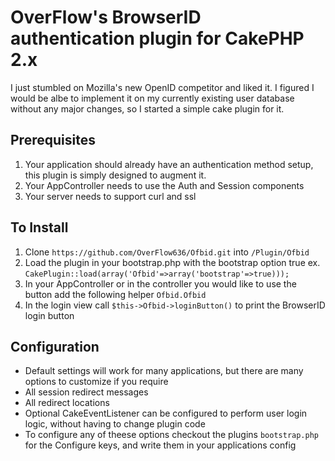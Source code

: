 OverFlow's BrowserID authentication plugin for CakePHP 2.x
======================================================

  I just stumbled on Mozilla's new OpenID competitor and liked it. I figured I would be albe to implement it on my currently existing user database without any major changes, so I started a simple cake plugin for it.

Prerequisites
-------------

  1. Your application should already have an authentication method setup, this plugin is simply designed to augment it.
  2. Your AppController needs to use the Auth and Session components
  3. Your server needs to support curl and ssl
  
  
To Install
----------

  1. Clone `https://github.com/OverFlow636/Ofbid.git` into `/Plugin/Ofbid`
  2. Load the plugin in your bootstrap.php with the bootstrap option true ex. `CakePlugin::load(array('Ofbid'=>array('bootstrap'=>true)));`
  3. In your AppController or in the controller you would like to use the button add the following helper `Ofbid.Ofbid`
  4. In the login view call `$this->Ofbid->loginButton()` to print the BrowserID login button
  
Configuration
-------------

  * Default settings will work for many applications, but there are many options to customize if you require
  * All session redirect messages
  * All redirect locations
  * Optional CakeEventListener can be configured to perform user login logic, without having to change plugin code
  * To configure any of theese options checkout the plugins `bootstrap.php` for the Configure keys, and write them in your applications config